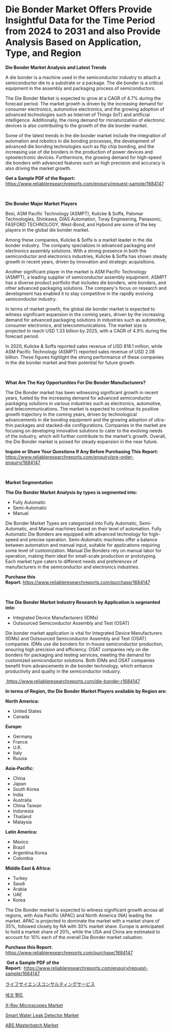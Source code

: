 <p><h1>Die Bonder Market Offers Provide Insightful Data for the Time Period from 2024 to 2031 and also Provide Analysis Based on Application, Type, and Region</h1></p><p><strong>Die Bonder Market Analysis and Latest Trends</strong></p>
<p><p>A die bonder is a machine used in the semiconductor industry to attach a semiconductor die to a substrate or a package. The die bonder is a critical equipment in the assembly and packaging process of semiconductors.</p><p>The Die Bonder Market is expected to grow at a CAGR of 4.7% during the forecast period. The market growth is driven by the increasing demand for consumer electronics, automotive electronics, and the growing adoption of advanced technologies such as Internet of Things (IoT) and artificial intelligence. Additionally, the rising demand for miniaturization of electronic devices is also contributing to the growth of the die bonder market.</p><p>Some of the latest trends in the die bonder market include the integration of automation and robotics in die bonding processes, the development of advanced die bonding technologies such as flip chip bonding, and the increasing use of die bonders in the production of power devices and optoelectronic devices. Furthermore, the growing demand for high-speed die bonders with advanced features such as high precision and accuracy is also driving the market growth.</p></p>
<p><strong>Get a Sample PDF of the Report:&nbsp;</strong> <a href="https://www.reliableresearchreports.com/enquiry/request-sample/1684147">https://www.reliableresearchreports.com/enquiry/request-sample/1684147</a></p>
<p>&nbsp;</p>
<p><strong>Die Bonder Major Market Players</strong></p>
<p><p>Besi, ASM Pacific Technology (ASMPT), Kulicke & Soffa, Palomar Technologies, Shinkawa, DIAS Automation, Toray Engineering, Panasonic, FASFORD TECHNOLOGY, West-Bond, and Hybond are some of the key players in the global die bonder market.</p><p>Among these companies, Kulicke & Soffa is a market leader in the die bonder industry. The company specializes in advanced packaging and electronics assembly solutions. With a strong presence in both the semiconductor and electronics industries, Kulicke & Soffa has shown steady growth in recent years, driven by innovation and strategic acquisitions.</p><p>Another significant player in the market is ASM Pacific Technology (ASMPT), a leading supplier of semiconductor assembly equipment. ASMPT has a diverse product portfolio that includes die bonders, wire bonders, and other advanced packaging solutions. The company's focus on research and development has enabled it to stay competitive in the rapidly evolving semiconductor industry.</p><p>In terms of market growth, the global die bonder market is expected to witness significant expansion in the coming years, driven by the increasing demand for advanced packaging solutions in industries such as automotive, consumer electronics, and telecommunications. The market size is projected to reach USD 1.33 billion by 2025, with a CAGR of 4.9% during the forecast period.</p><p>In 2020, Kulicke & Soffa reported sales revenue of USD 818.1 million, while ASM Pacific Technology (ASMPT) reported sales revenue of USD 2.08 billion. These figures highlight the strong performance of these companies in the die bonder market and their potential for future growth.</p></p>
<p>&nbsp;</p>
<p><strong>What Are The Key Opportunities For Die Bonder Manufacturers?</strong></p>
<p><p>The Die Bonder market has been witnessing significant growth in recent years, fueled by the increasing demand for advanced semiconductor packaging solutions in various industries such as electronics, automotive, and telecommunications. The market is expected to continue its positive growth trajectory in the coming years, driven by technological advancements in die bonding equipment and the growing adoption of ultra-thin packages and stacked-die configurations. Companies in the market are focusing on developing innovative solutions to cater to the evolving needs of the industry, which will further contribute to the market's growth. Overall, the Die Bonder market is poised for steady expansion in the near future.</p></p>
<p><strong>Inquire or Share Your Questions If Any Before Purchasing This Report:</strong> <a href="https://www.reliableresearchreports.com/enquiry/pre-order-enquiry/1684147">https://www.reliableresearchreports.com/enquiry/pre-order-enquiry/1684147</a></p>
<p>&nbsp;</p>
<p><strong>Market Segmentation</strong></p>
<p><strong>The Die Bonder Market Analysis by types is segmented into:</strong></p>
<p><ul><li>Fully Automatic</li><li>Semi-Automatic</li><li>Manual</li></ul></p>
<p><p>Die Bonder Market Types are categorized into Fully Automatic, Semi-Automatic, and Manual machines based on their level of automation. Fully Automatic Die Bonders are equipped with advanced technology for high-speed and precise operation. Semi-Automatic machines offer a balance between automation and manual input, suitable for applications requiring some level of customization. Manual Die Bonders rely on manual labor for operation, making them ideal for small-scale production or prototyping. Each market type caters to different needs and preferences of manufacturers in the semiconductor and electronics industries.</p></p>
<p><strong>Purchase this Report:&nbsp;</strong><a href="https://www.reliableresearchreports.com/purchase/1684147">https://www.reliableresearchreports.com/purchase/1684147</a></p>
<p>&nbsp;</p>
<p><strong>The Die Bonder Market Industry Research by Application is segmented into:</strong></p>
<p><ul><li>Integrated Device Manufacturers (IDMs)</li><li>Outsourced Semiconductor Assembly and Test (OSAT)</li></ul></p>
<p><p>Die bonder market application is vital for Integrated Device Manufacturers (IDMs) and Outsourced Semiconductor Assembly and Test (OSAT) companies. IDMs use die bonders for in-house semiconductor production, ensuring high precision and efficiency. OSAT companies rely on die bonders for packaging and testing services, meeting the demand for customized semiconductor solutions. Both IDMs and OSAT companies benefit from advancements in die bonder technology, which enhance productivity and quality in the semiconductor industry.</p></p>
<p><a href="https://www.reliableresearchreports.com/die-bonder-r1684147">&nbsp;https://www.reliableresearchreports.com/die-bonder-r1684147</a></p>
<p><strong>In terms of Region, the Die Bonder Market Players available by Region are:</strong></p>
<p>
    <p> <strong> North America: </strong>
        <ul>
            <li>United States</li>
            <li>Canada</li>
        </ul>
        </p> 
    <p> <strong> Europe: </strong>
        <ul>
            <li>Germany</li>
            <li>France</li>
            <li>U.K.</li>
            <li>Italy</li>
            <li>Russia</li>
        </ul>
        </p> 
    <p> <strong> Asia-Pacific: </strong>
        <ul>
            <li>China</li>
            <li>Japan</li>
            <li>South Korea</li>
            <li>India</li>
            <li>Australia</li>
            <li>China Taiwan</li>
            <li>Indonesia</li>
            <li>Thailand</li>
            <li>Malaysia</li>
        </ul>
        </p> 
    <p> <strong> Latin America: </strong>
        <ul>
            <li>Mexico</li>
            <li>Brazil</li>
            <li>Argentina Korea</li>
            <li>Colombia</li>
        </ul>
        </p> 
    <p> <strong> Middle East & Africa: </strong>
        <ul>
            <li>Turkey</li>
            <li>Saudi</li>
            <li>Arabia</li>
            <li>UAE</li>
            <li>Korea</li>
        </ul>
    </p>
    </p>
<p><p>The Die Bonder market is expected to witness significant growth across all regions, with Asia Pacific (APAC) and North America (NA) leading the market. APAC is projected to dominate the market with a market share of 35%, followed closely by NA with 30% market share. Europe is anticipated to hold a market share of 20%, while the USA and China are estimated to account for 10% each of the overall Die Bonder market valuation.</p></p>
<p><strong>Purchase this Report: </strong><a href="https://www.reliableresearchreports.com/purchase/1684147">https://www.reliableresearchreports.com/purchase/1684147</a></p>
<p>&nbsp;<strong>Get a Sample PDF of the Report:&nbsp;&nbsp;</strong><a href="https://www.reliableresearchreports.com/enquiry/request-sample/1684147">https://www.reliableresearchreports.com/enquiry/request-sample/1684147</a></p>
<p><strong></strong></p>
<p><p><a href="https://github.com/one-cool-chick/Market-Research-Report-List-1/blob/main/757006532328.md">ライフサイエンスコンサルティングサービス</a></p><p><a href="https://github.com/PhilToryphy7876567/Market-Research-Report-List-1/blob/main/864621829491.md">에코 펠트</a></p><p><a href="https://www.linkedin.com/pulse/x-ray-microscopes-market-size-cagr-trends-2024-2030-koncepti-n1xqf?trackingId=y5kA5d2bgM3WFLF2jvdxHg%3D%3D">X-Ray Microscopes Market</a></p><p><a href="https://github.com/pizolina/Market-Research-Report-List-4/blob/main/smart-water-leak-detector-market.md">Smart Water Leak Detector Market</a></p><p><a href="https://issuu.com/reportprime-2/docs/abs-masterbatch-market-size-2030.pptx">ABS Masterbatch Market</a></p></p>